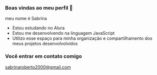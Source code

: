 ### Boas vindas ao meu perfil 💙

meu nome é Sabrina 

- Estou estudando no Alura
- Estou me desenvolvendo na linguagem JavaScript
- Utilizo esse espaço para minha organização e compartilhamento dos meus projetos desenvolvolvidos

### Você entrar em contato comigo

sabrinaroberto2000@gmail.com


